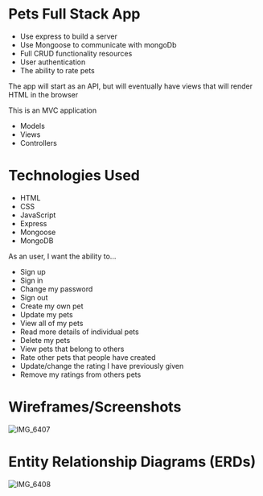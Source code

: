 # Pets Full Stack App
- Use express to build a server
- Use Mongoose to communicate with mongoDb
- Full CRUD functionality resources
- User authentication
- The ability to rate pets

The app will start as an API, but will eventually have views that will render HTML in the browser

This is an MVC application
- Models
- Views
- Controllers

# Technologies Used
- HTML
- CSS
- JavaScript
- Express
- Mongoose
- MongoDB

As an user, I want the ability to...
- Sign up
- Sign in
- Change my password
- Sign out
- Create my own pet
- Update my pets
- View all of my pets
- Read more details of individual pets
- Delete my pets
- View pets that belong to others
- Rate other pets that people have created
- Update/change the rating I have previously given
- Remove my ratings from others pets

# Wireframes/Screenshots
![IMG_6407](https://user-images.githubusercontent.com/120063867/214064853-bcaf13c6-e508-48cc-b582-0fdc7d89f03a.jpg)


# Entity Relationship Diagrams (ERDs)
![IMG_6408](https://user-images.githubusercontent.com/120063867/214064964-aeeb97db-cdd5-4413-ab5c-2eefa8998620.jpg)
